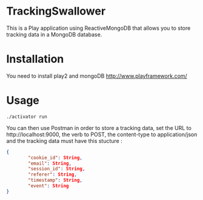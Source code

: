TrackingSwallower
=================

This is a Play application using ReactiveMongoDB that allows you to store tracking data in a MongoDB database.

# Installation
You need to install play2 and mongoDB
http://www.playframework.com/

# Usage

```
./activator run
```

You can then use Postman in order to store a tracking data, set the URL to http://localhost:9000, the verb to POST, the content-type to application/json and the tracking data must have this stucture :


```json
{
        "cookie_id": String,
        "email": String,
    	"session_id": String, 
    	"referer": String,
    	"timestamp": String,
    	"event": String 
}
```
